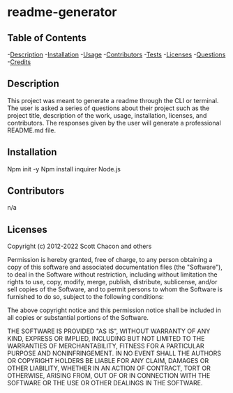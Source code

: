 # readme-generator

## Table of Contents
-[Description](#description)
-[Installation](#installation)
-[Usage](#usage)
-[Contributors](#contributors)
-[Tests](#tests)
-[Licenses](#licenses)
-[Questions](#questions)
-[Credits](#credits)

     
## Description 
This project was meant to generate a readme through the CLI or terminal. The user is asked a series of questions about their project such as the project title, description of the work, usage, installation, licenses, and contributors. The responses given by the user will generate a professional README.md file. 

## Installation

Npm init -y
Npm install inquirer
Node.js

## Contributors
n/a 

## Licenses
Copyright (c) 2012-2022 Scott Chacon and others

Permission is hereby granted, free of charge, to any person obtaining
a copy of this software and associated documentation files (the
"Software"), to deal in the Software without restriction, including
without limitation the rights to use, copy, modify, merge, publish,
distribute, sublicense, and/or sell copies of the Software, and to
permit persons to whom the Software is furnished to do so, subject to
the following conditions:

The above copyright notice and this permission notice shall be
included in all copies or substantial portions of the Software.

THE SOFTWARE IS PROVIDED "AS IS", WITHOUT WARRANTY OF ANY KIND,
EXPRESS OR IMPLIED, INCLUDING BUT NOT LIMITED TO THE WARRANTIES OF
MERCHANTABILITY, FITNESS FOR A PARTICULAR PURPOSE AND
NONINFRINGEMENT. IN NO EVENT SHALL THE AUTHORS OR COPYRIGHT HOLDERS BE
LIABLE FOR ANY CLAIM, DAMAGES OR OTHER LIABILITY, WHETHER IN AN ACTION
OF CONTRACT, TORT OR OTHERWISE, ARISING FROM, OUT OF OR IN CONNECTION
WITH THE SOFTWARE OR THE USE OR OTHER DEALINGS IN THE SOFTWARE.
